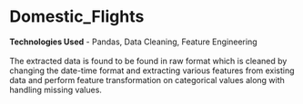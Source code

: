 # Domestic_Flights
**Technologies Used** - Pandas, Data Cleaning, Feature Engineering</br> </br>
The extracted data is found to be found in raw format which is cleaned by changing the date-time format and extracting various features from existing data and perform feature transformation on categorical values along with handling missing values.
